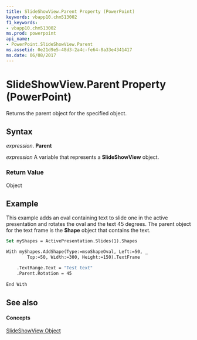 ```yaml
---
title: SlideShowView.Parent Property (PowerPoint)
keywords: vbapp10.chm513002
f1_keywords:
- vbapp10.chm513002
ms.prod: powerpoint
api_name:
- PowerPoint.SlideShowView.Parent
ms.assetid: 0e21d9e5-48d3-2a4c-fe64-8a33e4341417
ms.date: 06/08/2017
---
```



# SlideShowView.Parent Property (PowerPoint)

Returns the parent object for the specified object.


## Syntax

 _expression_. **Parent**

 _expression_ A variable that represents a **SlideShowView** object.


### Return Value

Object


## Example

This example adds an oval containing text to slide one in the active presentation and rotates the oval and the text 45 degrees. The parent object for the text frame is the **Shape** object that contains the text.


```vb
Set myShapes = ActivePresentation.Slides(1).Shapes

With myShapes.AddShape(Type:=msoShapeOval, Left:=50, _
        Top:=50, Width:=300, Height:=150).TextFrame

    .TextRange.Text = "Test text"
    .Parent.Rotation = 45
	
End With
```


## See also


#### Concepts


[SlideShowView Object](slideshowview-object-powerpoint.md)

